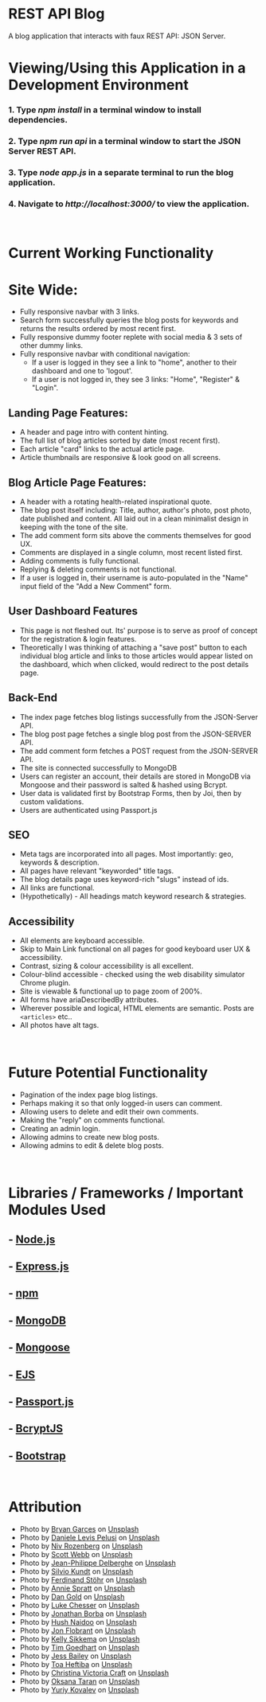 # REST API Blog
A blog application that interacts with faux REST API: JSON Server.
<br>

# Viewing/Using this Application in a Development Environment

### 1. Type *__npm install__* in a terminal window to install dependencies.

### 2. Type *__npm run api__* in a terminal window to start the JSON Server REST API.

### 3. Type *__node app.js__* in a separate terminal to run the blog application.

### 4. Navigate to *__http://localhost:3000/__* to view the application.
<br>

# Current Working Functionality

# Site Wide:
- Fully responsive navbar with 3 links. 
- Search form successfully queries the blog posts for keywords and returns the results ordered by most recent first.
- Fully responsive dummy footer replete with social media & 3 sets of other dummy links.
- Fully responsive navbar with conditional navigation: 
  - If a user is logged in they see a link to "home", another to their dashboard and one to 'logout'.
  - If a user is not logged in, they see 3 links: "Home", "Register" & "Login".

## Landing Page Features:
- A header and page intro with content hinting.
- The full list of blog articles sorted by date (most recent first).
- Each article "card" links to the actual article page.
- Article thumbnails are responsive & look good on all screens.

## Blog Article Page Features:
- A header with a rotating health-related inspirational quote.
- The blog post itself including: Title, author, author's photo, post photo, date published and content. All 
  laid out in a clean minimalist design in keeping with the tone of the site.
- The add comment form sits above the comments themselves for good UX.
- Comments are displayed in a single column, most recent listed first.
- Adding comments is fully functional.
- Replying & deleting comments is not functional.
- If a user is logged in, their username is auto-populated in the "Name" input field of the "Add a New Comment" form.

## User Dashboard Features
- This page is not fleshed out. Its' purpose is to serve as proof of concept for the registration & login features.
- Theoretically I was thinking of attaching a "save post" button to each individual blog article and links to those articles 
would appear listed on the dashboard, which when clicked, would redirect to the post details page.

## Back-End
- The index page fetches blog listings successfully from the JSON-Server API.
- The blog post page fetches a single blog post from the JSON-SERVER API.
- The add comment form fetches a POST request from the JSON-SERVER API.
- The site is connected successfully to MongoDB 
- Users can register an account, their details are stored in MongoDB via Mongoose and their password is salted & hashed
  using Bcrypt. 
- User data is validated first by Bootstrap Forms, then by Joi, then by custom validations.
- Users are authenticated using Passport.js

## SEO
- Meta tags are incorporated into all pages. Most importantly: geo, keywords & description.
- All pages have relevant "keyworded" title tags.
- The blog details page uses keyword-rich "slugs" instead of ids.
- All links are functional.
- (Hypothetically) - All headings match keyword research & strategies.

## Accessibility
- All elements are keyboard accessible. 
- Skip to Main Link functional on all pages for good keyboard user UX & accessibility.
- Contrast, sizing & colour accessibility is all excellent.
- Colour-blind accessible - checked using the web disability simulator Chrome plugin.
- Site is viewable & functional up to page zoom of 200%.
- All forms have ariaDescribedBy attributes.
- Wherever possible and logical, HTML elements are semantic. Posts are ```<articles>``` etc..
- All photos have alt tags.

<br>

# Future Potential Functionality
- Pagination of the index page blog listings.
- Perhaps making it so that only logged-in users can comment.
- Allowing users to delete and edit their own comments.
- Making the "reply" on comments functional.
- Creating an admin login.
- Allowing admins to create new blog posts.
- Allowing admins to edit & delete blog posts.

<br>

# Libraries / Frameworks / Important Modules Used

## - [Node.js](https://nodejs.org/en/)
## - [Express.js](https://expressjs.com/)
## - [npm](https://www.npmjs.com/)
## - [MongoDB](https://www.mongodb.com/)
## - [Mongoose](https://mongoosejs.com/)
## - [EJS](https://ejs.co/)
## - [Passport.js](http://www.passportjs.org/)
## - [BcryptJS](https://github.com/dcodeIO/bcrypt.js#readme)
## - [Bootstrap](https://getbootstrap.com/)

<br>

# Attribution

- Photo by <a href="https://unsplash.com/@bryanmgarces?utm_source=unsplash&utm_medium=referral&utm_content=creditCopyText">Bryan Garces</a> on <a href="/s/photos/light-blue?utm_source=unsplash&utm_medium=referral&utm_content=creditCopyText">Unsplash</a>
- Photo by <a href="https://unsplash.com/@yogidan2012?utm_source=unsplash&utm_medium=referral&utm_content=creditCopyText">Daniele Levis Pelusi</a> on <a href="/s/photos/light-blue?utm_source=unsplash&utm_medium=referral&utm_content=creditCopyText">Unsplash</a>
- Photo by <a href="https://unsplash.com/@nivroz?utm_source=unsplash&utm_medium=referral&utm_content=creditCopyText">Niv Rozenberg</a> on <a href="/s/photos/city-scape?utm_source=unsplash&utm_medium=referral&utm_content=creditCopyText">Unsplash</a>
- Photo by <a href="https://unsplash.com/@scottwebb?utm_source=unsplash&utm_medium=referral&utm_content=creditCopyText">Scott Webb</a> on <a href="/s/photos/science?utm_source=unsplash&utm_medium=referral&utm_content=creditCopyText">Unsplash</a>
- Photo by <a href="https://unsplash.com/@jipy32?utm_source=unsplash&utm_medium=referral&utm_content=creditCopyText">Jean-Philippe Delberghe</a> on <a href="/s/photos/pattern?utm_source=unsplash&utm_medium=referral&utm_content=creditCopyText">Unsplash</a>
- Photo by <a href="https://unsplash.com/@eskandthewood?utm_source=unsplash&utm_medium=referral&utm_content=creditCopyText">Silvio Kundt</a> on <a href="/s/photos/pattern?utm_source=unsplash&utm_medium=referral&utm_content=creditCopyText">Unsplash</a>
- Photo by <a href="https://unsplash.com/@fellowferdi?utm_source=unsplash&utm_medium=referral&utm_content=creditCopyText">Ferdinand Stöhr</a> on <a href="/s/photos/pattern?utm_source=unsplash&utm_medium=referral&utm_content=creditCopyText">Unsplash</a>
- Photo by <a href="https://unsplash.com/@anniespratt?utm_source=unsplash&utm_medium=referral&utm_content=creditCopyText">Annie Spratt</a> on <a href="/s/photos/pattern?utm_source=unsplash&utm_medium=referral&utm_content=creditCopyText">Unsplash</a>
- Photo by <a href="https://unsplash.com/@danielcgold?utm_source=unsplash&utm_medium=referral&utm_content=creditCopyText">Dan Gold</a> on <a href="/s/photos/health?utm_source=unsplash&utm_medium=referral&utm_content=creditCopyText">Unsplash</a>
- Photo by <a href="https://unsplash.com/@lukechesser?utm_source=unsplash&utm_medium=referral&utm_content=creditCopyText">Luke Chesser</a> on <a href="/s/photos/health?utm_source=unsplash&utm_medium=referral&utm_content=creditCopyText">Unsplash</a>
- Photo by <a href="https://unsplash.com/@jonathanborba?utm_source=unsplash&utm_medium=referral&utm_content=creditCopyText">Jonathan Borba</a> on <a href="/s/photos/health?utm_source=unsplash&utm_medium=referral&utm_content=creditCopyText">Unsplash</a>
- Photo by <a href="https://unsplash.com/@hush52?utm_source=unsplash&utm_medium=referral&utm_content=creditCopyText">Hush Naidoo</a> on <a href="/s/photos/health?utm_source=unsplash&utm_medium=referral&utm_content=creditCopyText">Unsplash</a>
- Photo by <a href="https://unsplash.com/@jonflobrant?utm_source=unsplash&utm_medium=referral&utm_content=creditCopyText">Jon Flobrant</a> on <a href="/s/photos/health?utm_source=unsplash&utm_medium=referral&utm_content=creditCopyText">Unsplash</a>
- Photo by <a href="https://unsplash.com/@kellysikkema?utm_source=unsplash&utm_medium=referral&utm_content=creditCopyText">Kelly Sikkema</a> on <a href="/s/photos/health?utm_source=unsplash&utm_medium=referral&utm_content=creditCopyText">Unsplash</a>
- Photo by <a href="https://unsplash.com/@nofilter_noglory?utm_source=unsplash&utm_medium=referral&utm_content=creditCopyText">Tim Goedhart</a> on <a href="/s/photos/health?utm_source=unsplash&utm_medium=referral&utm_content=creditCopyText">Unsplash</a>
- Photo by <a href="https://unsplash.com/@jessbaileydesigns?utm_source=unsplash&utm_medium=referral&utm_content=creditCopyText">Jess Bailey</a> on <a href="/s/photos/health?utm_source=unsplash&utm_medium=referral&utm_content=creditCopyText">Unsplash</a>
- Photo by <a href="https://unsplash.com/@heftiba?utm_source=unsplash&utm_medium=referral&utm_content=creditCopyText">Toa Heftiba</a> on <a href="/s/photos/health?utm_source=unsplash&utm_medium=referral&utm_content=creditCopyText">Unsplash</a>
- Photo by <a href="https://unsplash.com/@victoriabcphotographer?utm_source=unsplash&utm_medium=referral&utm_content=creditCopyText">Christina Victoria Craft</a> on <a href="/s/photos/pills?utm_source=unsplash&utm_medium=referral&utm_content=creditCopyText">Unsplash</a>
- Photo by <a href="https://unsplash.com/@oksanataran?utm_source=unsplash&utm_medium=referral&utm_content=creditCopyText">Oksana Taran</a> on <a href="/s/photos/yoga?utm_source=unsplash&utm_medium=referral&utm_content=creditCopyText">Unsplash</a>
- Photo by <a href="https://unsplash.com/@nightcoder?utm_source=unsplash&utm_medium=referral&utm_content=creditCopyText">Yuriy Kovalev</a> on <a href="/s/photos/clouds?utm_source=unsplash&utm_medium=referral&utm_content=creditCopyText">Unsplash</a>
 